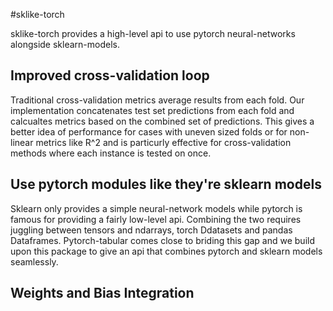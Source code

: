 #sklike-torch

sklike-torch provides a high-level api to use pytorch neural-networks alongside sklearn-models.


## Improved cross-validation loop 

Traditional cross-validation metrics average results from each fold. Our implementation concatenates test set predictions from each fold and calcualtes metrics based on the combined set of predictions. This gives a better idea of performance for cases with uneven sized folds or for non-linear metrics like R^2 and is particurly effective for cross-validation methods where each instance is tested on once.

## Use pytorch modules like they're sklearn models

Sklearn only provides a simple neural-network models while pytorch is famous for providing a fairly low-level api. Combining the two requires juggling between tensors and ndarrays, torch Ddatasets and pandas Dataframes. Pytorch-tabular comes close to briding this gap and we build upon this package to give an api that combines pytorch and sklearn models seamlessly.  

## Weights and Bias Integration

